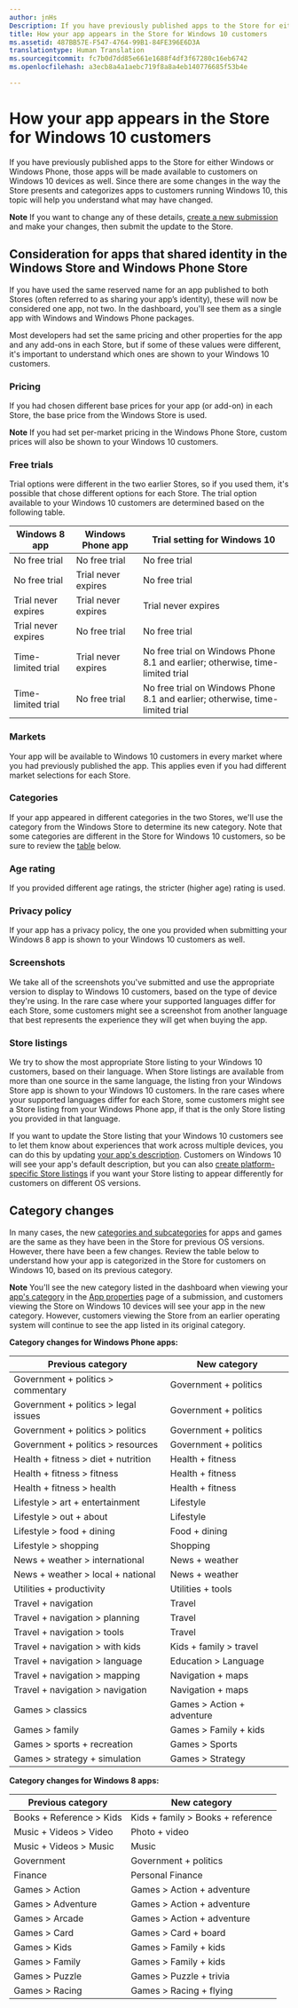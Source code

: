 ```yaml
---
author: jnHs
Description: If you have previously published apps to the Store for either Windows or Windows Phone, those apps will be made available to customers on Windows 10 devices as well.
title: How your app appears in the Store for Windows 10 customers
ms.assetid: 487BB57E-F547-4764-99B1-84FE396E6D3A
translationtype: Human Translation
ms.sourcegitcommit: fc7b0d7dd85e661e1688f4df3f67280c16eb6742
ms.openlocfilehash: a3ecb8a4a1aebc719f8a8a4eb140776685f53b4e

---
```


# How your app appears in the Store for Windows 10 customers


If you have previously published apps to the Store for either Windows or Windows Phone, those apps will be made available to customers on Windows 10 devices as well. Since there are some changes in the way the Store presents and categorizes apps to customers running Windows 10, this topic will help you understand what may have changed.

**Note**  If you want to change any of these details, [create a new submission](app-submissions.md) and make your changes, then submit the update to the Store.

 

## Consideration for apps that shared identity in the Windows Store and Windows Phone Store


If you have used the same reserved name for an app published to both Stores (often referred to as sharing your app’s identity), these will now be considered one app, not two. In the dashboard, you'll see them as a single app with Windows and Windows Phone packages.

Most developers had set the same pricing and other properties for the app and any add-ons in each Store, but if some of these values were different, it's important to understand which ones are shown to your Windows 10 customers.

### Pricing
If you had chosen different base prices for your app (or add-on) in each Store, the base price from the Windows Store is used.

**Note**  If you had set per-market pricing in the Windows Phone Store, custom prices will also be shown to your Windows 10 customers.

### Free trials
Trial options were different in the two earlier Stores, so if you used them, it's possible that chose different options for each Store. The trial option available to your Windows 10 customers are determined based on the following table.

| Windows 8 app       | Windows Phone app   | Trial setting for Windows 10                                                  |
|---------------------|---------------------|-------------------------------------------------------------------------------|
| No free trial       | No free trial       | No free trial                                                                 |
| No free trial       | Trial never expires | No free trial                                                                 |
| Trial never expires | Trial never expires | Trial never expires                                                           |
| Trial never expires | No free trial       | No free trial                                                                 |
| Time-limited trial  | Trial never expires | No free trial on Windows Phone 8.1 and earlier; otherwise, time-limited trial |
| Time-limited trial  | No free trial       | No free trial on Windows Phone 8.1 and earlier; otherwise, time-limited trial |

### Markets
Your app will be available to Windows 10 customers in every market where you had previously published the app. This applies even if you had different market selections for each Store.

### Categories
If your app appeared in different categories in the two Stores, we'll use the category from the Windows Store to determine its new category. Note that some categories are different in the Store for Windows 10 customers, so be sure to review the [table](#cat) below.

### Age rating
If you provided different age ratings, the stricter (higher age) rating is used.

### Privacy policy
If your app has a privacy policy, the one you provided when submitting your Windows 8 app is shown to your Windows 10 customers as well.

### Screenshots
We take all of the screenshots you've submitted and use the appropriate version to display to Windows 10 customers, based on the type of device they're using. In the rare case where your supported languages differ for each Store, some customers might see a screenshot from another language that best represents the experience they will get when buying the app.

### Store listings
We try to show the most appropriate Store listing to your Windows 10 customers, based on their language. When Store listings are available from more than one source in the same language, the listing fron your Windows Store app is shown to your Windows 10 customers. In the rare cases where your supported languages differ for each Store, some customers might see a Store listing from your Windows Phone app, if that is the only Store listing you provided in that language.

If you want to update the Store listing that your Windows 10 customers see to let them know about experiences that work across multiple devices, you can do this by updating [your app's description](create-app-store-listings.md). Customers on Windows 10 will see your app's default description, but you can also [create platform-specific Store listings](create-platform-specific-store-listings.md) if you want your Store listing to appear differently for customers on different OS versions.

## Category changes


In many cases, the new [categories and subcategories](category-and-subcategory-table.md) for apps and games are the same as they have been in the Store for previous OS versions. However, there have been a few changes. Review the table below to understand how your app is categorized in the Store for customers on Windows 10, based on its previous category.

**Note**  You'll see the new category listed in the dashboard when viewing your [app's category](category-and-subcategory-table.md) in the [App properties](enter-app-properties.md) page of a submission, and customers viewing the Store on Windows 10 devices will see your app in the new category. However, customers viewing the Store from an earlier operating system will continue to see the app listed in its original category.


**Category changes for Windows Phone apps:**

| Previous category                       | New category                  |
|-----------------------------------------|-------------------------------|
| Government + politics &gt; commentary   | Government + politics         |
| Government + politics &gt; legal issues | Government + politics         |
| Government + politics &gt; politics     | Government + politics         |
| Government + politics &gt; resources    | Government + politics         |
| Health + fitness &gt; diet + nutrition  | Health + fitness              |
| Health + fitness &gt; fitness           | Health + fitness              |
| Health + fitness &gt; health            | Health + fitness              |
| Lifestyle &gt; art + entertainment      | Lifestyle                     |
| Lifestyle &gt; out + about              | Lifestyle                     |
| Lifestyle &gt; food + dining            | Food + dining                 |
| Lifestyle &gt; shopping                 | Shopping                      |
| News + weather &gt; international       | News + weather                |
| News + weather &gt; local + national    | News + weather                |
| Utilities + productivity                | Utilities + tools             |
| Travel + navigation                     | Travel                        |
| Travel + navigation &gt; planning       | Travel                        |
| Travel + navigation &gt; tools          | Travel                        |
| Travel + navigation &gt; with kids      | Kids + family &gt; travel     |
| Travel + navigation &gt; language       | Education &gt; Language       |
| Travel + navigation &gt; mapping        | Navigation + maps             |
| Travel + navigation &gt; navigation     | Navigation + maps             |
| Games &gt; classics                     | Games &gt; Action + adventure |
| Games &gt; family                       | Games &gt; Family + kids      |
| Games &gt; sports + recreation          | Games &gt; Sports             |
| Games &gt; strategy + simulation        | Games &gt; Strategy           |

 

**Category changes for Windows 8 apps:**

| Previous category           | New category                         |
|-----------------------------|--------------------------------------|
| Books + Reference &gt; Kids | Kids + family &gt; Books + reference |
| Music + Videos &gt; Video   | Photo + video                        |
| Music + Videos &gt; Music   | Music                                |
| Government                  | Government + politics                |
| Finance                     | Personal Finance                     |
| Games &gt; Action           | Games &gt; Action + adventure        |
| Games &gt; Adventure        | Games &gt; Action + adventure        |
| Games &gt; Arcade           | Games &gt; Action + adventure        |
| Games &gt; Card             | Games &gt; Card + board              |
| Games &gt; Kids             | Games &gt; Family + kids             |
| Games &gt; Family           | Games &gt; Family + kids             |
| Games &gt; Puzzle           | Games &gt; Puzzle + trivia           |
| Games &gt; Racing           | Games &gt; Racing + flying           |



<!--HONumber=Aug16_HO5-->


